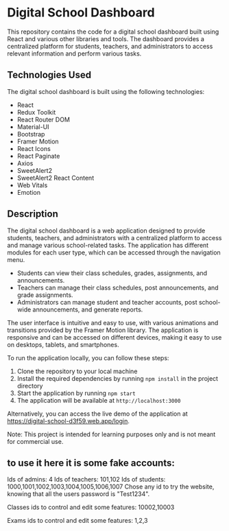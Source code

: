 # Digital School Dashboard

This repository contains the code for a digital school dashboard built using React and various other libraries and tools. The dashboard provides a centralized platform for students, teachers, and administrators to access relevant information and perform various tasks.

## Technologies Used

The digital school dashboard is built using the following technologies:

- React
- Redux Toolkit
- React Router DOM
- Material-UI
- Bootstrap
- Framer Motion
- React Icons
- React Paginate
- Axios
- SweetAlert2
- SweetAlert2 React Content
- Web Vitals
- Emotion

## Description

The digital school dashboard is a web application designed to provide students, teachers, and administrators with a centralized platform to access and manage various school-related tasks. The application has different modules for each user type, which can be accessed through the navigation menu.

- Students can view their class schedules, grades, assignments, and announcements.
- Teachers can manage their class schedules, post announcements, and grade assignments.
- Administrators can manage student and teacher accounts, post school-wide announcements, and generate reports.

The user interface is intuitive and easy to use, with various animations and transitions provided by the Framer Motion library. The application is responsive and can be accessed on different devices, making it easy to use on desktops, tablets, and smartphones.

To run the application locally, you can follow these steps:

1. Clone the repository to your local machine
2. Install the required dependencies by running `npm install` in the project directory
3. Start the application by running `npm start`
4. The application will be available at `http://localhost:3000`

Alternatively, you can access the live demo of the application at https://digital-school-d3f59.web.app/login.

Note: This project is intended for learning purposes only and is not meant for commercial use.

## to use it here it is some fake accounts:

Ids of admins: 
4
Ids of teachers: 
101,102
Ids of students: 
1000,1001,1002,1003,1004,1005,1006,1007
Chose any id to try the website, knowing that all the  users password is "Test1234".


Classes ids to control and edit some features: 
10002,10003

Exams ids to control and edit some features:
1,2,3
